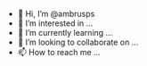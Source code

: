 - 👋 Hi, I’m @ambrusps
- 👀 I’m interested in ...
- 🌱 I’m currently learning ...
- 💞️ I’m looking to collaborate on ...
- 📫 How to reach me ...

<!---
ambrusps/ambrusps is a ✨ special ✨ repository because its `README.md` (this file) appears on your GitHub profile.
You can click the Preview link to take a look at your changes.
--->
